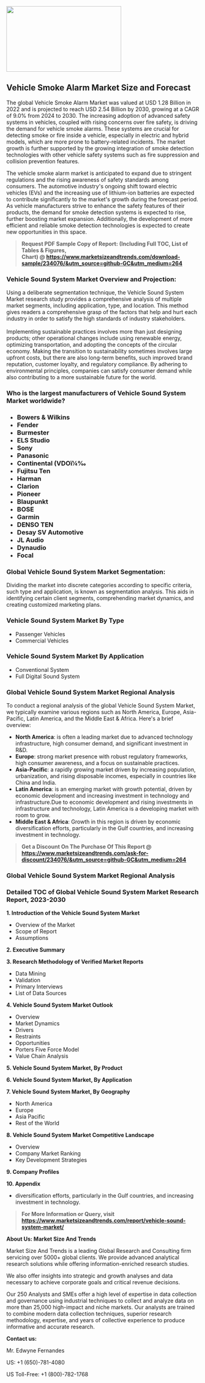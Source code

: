 <p><img class="alignnone size-medium wp-image-20088" src="https://ffe5etoiles.com/wp-content/uploads/2024/12/MST1-300x171.png" alt="" width="300" height="171" /></p><h2>Vehicle Smoke Alarm Market Size and Forecast</h2><p>The global Vehicle Smoke Alarm Market was valued at USD 1.28 Billion in 2022 and is projected to reach USD 2.54 Billion by 2030, growing at a CAGR of 9.0% from 2024 to 2030. The increasing adoption of advanced safety systems in vehicles, coupled with rising concerns over fire safety, is driving the demand for vehicle smoke alarms. These systems are crucial for detecting smoke or fire inside a vehicle, especially in electric and hybrid models, which are more prone to battery-related incidents. The market growth is further supported by the growing integration of smoke detection technologies with other vehicle safety systems such as fire suppression and collision prevention features.</p><p>The vehicle smoke alarm market is anticipated to expand due to stringent regulations and the rising awareness of safety standards among consumers. The automotive industry's ongoing shift toward electric vehicles (EVs) and the increasing use of lithium-ion batteries are expected to contribute significantly to the market's growth during the forecast period. As vehicle manufacturers strive to enhance the safety features of their products, the demand for smoke detection systems is expected to rise, further boosting market expansion. Additionally, the development of more efficient and reliable smoke detection technologies is expected to create new opportunities in this space.</p></p><blockquote id="" class=""><strong>Request PDF Sample Copy of Report: (Including Full TOC, List of Tables &amp; Figures, Chart)&nbsp;@&nbsp;<strong><a href="https://www.marketsizeandtrends.com/download-sample/234076/&utm_source=github-GC&utm_medium=264" target="_blank">https://www.marketsizeandtrends.com/download-sample/234076/&utm_source=github-GC&utm_medium=264</a></strong></strong></blockquote><h3 id="" class="">Vehicle Sound System Market&nbsp;Overview and Projection:</h3><p id="" class="">Using a deliberate segmentation technique, the Vehicle Sound System Market research study provides a comprehensive analysis of multiple market segments, including application, type, and location. This method gives readers a comprehensive grasp of the factors that help and hurt each industry in order to satisfy the high standards of industry stakeholders. <br /> <br />Implementing sustainable practices involves more than just designing products; other operational changes include using renewable energy, optimizing transportation, and adopting the concepts of the circular economy. Making the transition to sustainability sometimes involves large upfront costs, but there are also long-term benefits, such improved brand reputation, customer loyalty, and regulatory compliance. By adhering to environmental principles, companies can satisfy consumer demand while also contributing to a more sustainable future for the world.</p><h3 id="" class="">Who is the largest manufacturers of&nbsp;Vehicle Sound System Market worldwide?</h3><h3 class=""><p><ul><li>Bowers & Wilkins </li><li> Fender </li><li> Burmester </li><li> ELS Studio </li><li> Sony </li><li> Panasonic </li><li> Continental (VDOï¼‰ </li><li> Fujitsu Ten </li><li> Harman </li><li> Clarion </li><li> Pioneer </li><li> Blaupunkt </li><li> BOSE </li><li> Garmin </li><li> DENSO TEN </li><li> Desay SV Automotive </li><li> JL Audio </li><li> Dynaudio </li><li> Focal</li></ul></p></h3><h3 id="" class="">Global&nbsp;Vehicle Sound System Market Segmentation:</h3><p id="" class="">Dividing the market into discrete categories according to specific criteria, such type and application, is known as segmentation analysis. This aids in identifying certain client segments, comprehending market dynamics, and creating customized marketing plans.</p><h3 id="" class="">Vehicle Sound System Market&nbsp;By Type</h3><p><p><ul><li>Passenger Vehicles</li><li> Commercial Vehicles</p></li></ul></p></p><h3 id="" class="">Vehicle Sound System Market&nbsp;By Application</h3><p class=""><p><ul><li>Conventional System</li><li> Full Digital Sound System</li></ul></p></p><h3 id="" class="">Global Vehicle Sound System Market Regional Analysis</h3><p id="" class="">To conduct a regional analysis of the global Vehicle Sound System Market, we typically examine various regions such as North America, Europe, Asia-Pacific, Latin America, and the Middle East &amp; Africa. Here's a brief overview:</p><ul><li><strong>North America</strong>: is often a leading market due to advanced technology infrastructure, high consumer demand, and significant investment in R&amp;D.</li><li><strong>Europe</strong>: strong market presence with robust regulatory frameworks, high consumer awareness, and a focus on sustainable practices.</li><li><strong>Asia-Pacific</strong>: a rapidly growing market driven by increasing population, urbanization, and rising disposable incomes, especially in countries like China and India.</li><li><strong>Latin America</strong>: is an emerging market with growth potential, driven by economic development and increasing investment in technology and infrastructure.Due to economic development and rising investments in infrastructure and technology, Latin America is a developing market with room to grow.</li><li><strong>Middle East &amp; Africa</strong>: Growth in this region is driven by economic diversification efforts, particularly in the Gulf countries, and increasing investment in technology.</li></ul><blockquote id="" class=""><strong>Get a Discount On The Purchase Of This Report @ <strong><a href="https://www.marketsizeandtrends.com/ask-for-discount/234076/&utm_source=github-GC&utm_medium=264" target="_blank">https://www.marketsizeandtrends.com/ask-for-discount/234076/&utm_source=github-GC&utm_medium=264</a></strong></strong></blockquote><h3 id="" class="">Global Vehicle Sound System Market Regional Analysis</h3><h3 id="" class="">Detailed TOC of Global Vehicle Sound System Market Research Report, 2023-2030</h3><p id="" class=""><strong>1. Introduction of the Vehicle Sound System Market</strong></p><ul><li>Overview of the Market</li><li>Scope of Report</li><li>Assumptions</li></ul><p id="" class=""><strong>2. Executive Summary</strong></p><p id="" class=""><strong>3. Research Methodology of Verified Market Reports</strong></p><ul><li>Data Mining</li><li>Validation</li><li>Primary Interviews</li><li>List of Data Sources</li></ul><p id="" class=""><strong>4. Vehicle Sound System Market Outlook</strong></p><ul><li>Overview</li><li>Market Dynamics</li><li>Drivers</li><li>Restraints</li><li>Opportunities</li><li>Porters Five Force Model</li><li>Value Chain Analysis</li></ul><p id="" class=""><strong>5. Vehicle Sound System Market, By Product</strong></p><p id="" class=""><strong>6. Vehicle Sound System Market, By Application</strong></p><p id="" class=""><strong>7. Vehicle Sound System Market, By Geography</strong></p><ul><li>North America</li><li>Europe</li><li>Asia Pacific</li><li>Rest of the World</li></ul><p id="" class=""><strong>8. Vehicle Sound System Market Competitive Landscape</strong></p><ul><li>Overview</li><li>Company Market Ranking</li><li>Key Development Strategies</li></ul><p id="" class=""><strong>9. Company Profiles</strong></p><p id="" class=""><strong>10. Appendix</strong></p><ul><li>diversification efforts, particularly in the Gulf countries, and increasing investment in technology.</li></ul><blockquote id="" class=""><strong>For More Information or Query, visit <strong><strong><a href="https://www.marketsizeandtrends.com/report/vehicle-sound-system-market/" target="_blank">https://www.marketsizeandtrends.com/report/vehicle-sound-system-market/</a></strong></strong></strong></blockquote><p id="" class=""><strong>About Us: Market Size And Trends</strong></p><p id="" class="">Market Size And Trends is a leading Global Research and Consulting firm servicing over 5000+ global clients. We provide advanced analytical research solutions while offering information-enriched research studies.</p><p id="" class="">We also offer insights into strategic and growth analyses and data necessary to achieve corporate goals and critical revenue decisions.</p><p id="" class="">Our 250 Analysts and SMEs offer a high level of expertise in data collection and governance using industrial techniques to collect and analyze data on more than 25,000 high-impact and niche markets. Our analysts are trained to combine modern data collection techniques, superior research methodology, expertise, and years of collective experience to produce informative and accurate research.</p><p id="" class=""><strong>Contact us:</strong></p><p id="" class="">Mr. Edwyne Fernandes</p><p id="" class="">US: +1 (650)-781-4080</p><p id="" class="">US Toll-Free: +1 (800)-782-1768</p>
